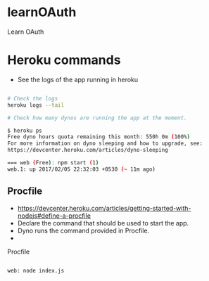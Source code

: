 # learnOAuth
Learn OAuth



# Heroku commands 

  - See the logs of the app running in heroku

```bash

# Check the logs 
heroku logs --tail

# Check how many dynos are running the app at the moment. 

$ heroku ps 
Free dyno hours quota remaining this month: 550h 0m (100%)
For more information on dyno sleeping and how to upgrade, see:
https://devcenter.heroku.com/articles/dyno-sleeping

=== web (Free): npm start (1)
web.1: up 2017/02/05 22:32:03 +0530 (~ 11m ago)

```


## Procfile 

  - https://devcenter.heroku.com/articles/getting-started-with-nodejs#define-a-procfile
  - Declare the command that should be used to start the app. 
  - Dyno runs the command provided in Procfile. 
  - 

Procfile

```text 

web: node index.js

```